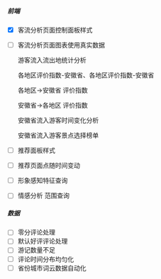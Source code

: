 ##### 前端

- [x] 客流分析页面控制面板样式

- [ ] 客流分析页面图表使用真实数据

  游客流入流出地统计分析

  各地区评价指数-安徽省、各地区评价指数-安徽省

  各地区->安徽省 评价指数

  安徽省->各地区 评价指数

  安徽省流入游客时间变化分析

  安徽省流入游客景点选择榜单

- [ ] 推荐面板样式

- [ ] 推荐页面点随时间变动

- [ ] 形象感知特征查询

- [ ] 情感分析 范围查询

##### 数据

- [ ] 零分评论处理
- [ ] 默认好评评论处理
- [ ] 游记数量不足
- [ ] 评论时间分布均匀化
- [ ] 省份城市词云数据自动化